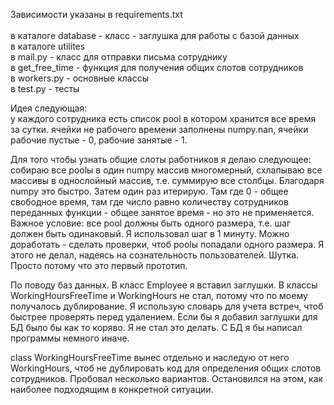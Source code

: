 Зависимости указаны в requirements.txt<br>
<br>
в каталоге database - класс - заглушка для работы с базой данных<br>
в каталоге utilites<br>
в mail.py - класс для отправки письма сотруднику<br>
в get_free_time - функция для получения общих слотов сотрудников<br>
в workers.py - основные классы<br>
в test.py - тесты<br>

Идея следующая:<br>
у каждого сотрудника есть список pool в котором хранится все время за сутки. ячейки не рабочего времени
заполнены numpy.nan, ячейки рабочие пустые - 0, рабочие занятые - 1.

Для того чтобы узнать общие слоты работников я делаю следующее:
собираю все poolы в один numpy массив многомерный, схлапываю все массивы в однослойный массив, т.е. 
суммирую все столбцы. Благодаря numpy это быстро. Затем один раз итерирую. Там где 0 - общее свободное время, там 
где число равно количеству сотрудников переданных функции - общее занятое время - но это не применяется.
Важное условие: все pool должны быть одного размера, т.е. шаг должен быть одинаковый. Я использовал шаг в 1 минуту. 
Можно доработать - сделать проверки, чтоб poolы попадали одного размера. Я этого не делал, надеясь на сознательность 
пользователей. Шутка. Просто потому что это первый прототип.

По поводу баз данных. В класс Employee я вставил заглушки. В классы WorkingHoursFreeTime и WorkingHours не стал, 
потому что по моему получалось дублирование. Я использую словарь для учета встреч, чтоб быстрее проверять перед удалением.
Если бы я добавил заглушки для БД было бы как то коряво. Я не стал это делать. С БД я бы написал программы немного иначе.

class WorkingHoursFreeTime вынес отдельно и наследую от него WorkingHours, чтоб не дублировать код для определения
общих слотов сотрудников. Пробовал несколько вариантов. Остановился на этом, как наиболее подходящим в конкретной ситуации.